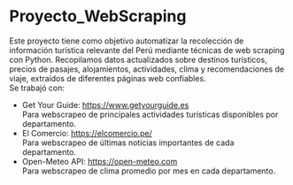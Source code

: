 # Proyecto_WebScraping
Este proyecto tiene como objetivo automatizar la recolección de información turística relevante del Perú mediante técnicas de web scraping con Python. Recopilamos datos actualizados sobre destinos turísticos, precios de pasajes, alojamientos, actividades, clima y recomendaciones de viaje, extraídos de diferentes páginas web confiables.  
Se trabajó con:  
- Get Your Guide: https://www.getyourguide.es  
	Para webscrapeo de principales actividades turísticas disponibles por departamento.
- El Comercio: https://elcomercio.pe/  
	Para webscrapeo de últimas noticias importantes de cada departamento.
- Open-Meteo API: https://open-meteo.com  
	Para webscrapeo de clima promedio por mes en cada departamento.
